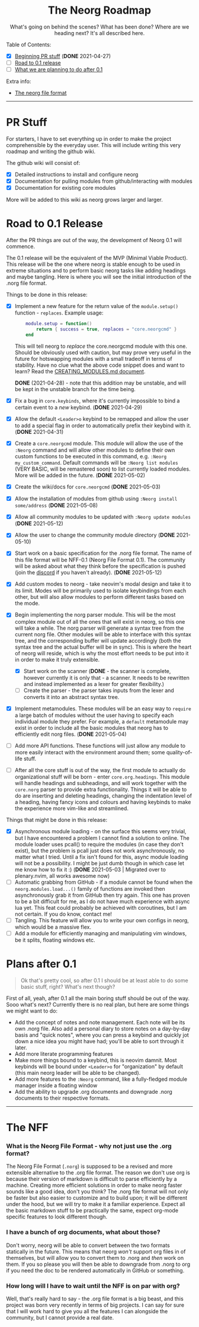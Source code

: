 <div align="center">

# The Neorg Roadmap
What's going on behind the scenes? What has been done? Where are we heading next? It's all described here.

</div>

Table of Contents:
- [x] [Beginning PR stuff](#pr-stuff) (**DONE** 2021-04-27)
- [ ] [Road to 0.1 release](#road-to-01-release)
- [ ] [What we are planning to do after 0.1](#plans-after-01)

Extra info:
- [The neorg file format](#the-nff)

---

# PR Stuff
For starters, I have to set everything up in order to make the project comprehensible by the everyday user. This will include writing this very roadmap and writing the github wiki.

The github wiki will consist of:
- [x] Detailed instructions to install and configure neorg
- [x] Documentation for pulling modules from github/interacting with modules
- [x] Documentation for existing core modules

More will be added to this wiki as neorg grows larger and larger.

# Road to 0.1 Release
After the PR things are out of the way, the development of Neorg 0.1 will commence.

The 0.1 release will be the equivalent of the MVP (Minimal Viable Product). This release will be the one where neorg is stable enough to be used in extreme situations and to perform basic neorg tasks like adding headings and maybe tangling.
Here is where you will see the initial introduction of the .norg file format.

Things to be done in this release:
- [x] Implement a new feature for the return value of the `module.setup()` function - `replaces`. Example usage:
	```lua
		module.setup = function()
			return { success = true, replaces = "core.neorgcmd" }
		end
	```
	This will tell neorg to *replace* the core.neorgcmd module with this one. Should be obviously used with caution, but may prove very useful in the future for hotswapping modules with a small tradeoff in terms of stability.
	Have no clue what the above code snippet does and want to learn? Read the [CREATING_MODULES.md document](https://github.com/vhyrro/neorg/wiki/Creating-Modules).

	**DONE** (2021-04-28) - note that this addition may be unstable, and will be kept in the unstable branch for the time being.
- [x] Fix a bug in `core.keybinds`, where it's currently impossible to bind a certain event to a *new* keybind. (**DONE** 2021-04-29)
- [x] Allow the default `<Leader>o` keybind to be remapped and allow the user to add a special flag in order to automatically prefix their keybind with it. (**DONE** 2021-04-31)
- [x] Create a `core.neorgcmd` module. This module will allow the use of the `:Neorg` command and will allow other modules to define their own custom functions to be executed in this command, e.g. `:Neorg my_custom_command`. Default commands will be `:Neorg list modules` (VERY BASIC, will be remastered soon) to list currently loaded modules. More will be added in the future. (**DONE** 2021-05-02)
- [x] Create the wiki/docs for `core.neorgcmd` (**DONE** 2021-05-03)
- [x] Allow the installation of modules from github using `:Neorg install some/address` (**DONE** 2021-05-08)
- [x] Allow all community modules to be updated with `:Neorg update modules` (**DONE** 2021-05-12)
- [x] Allow the user to change the community module directory (**DONE** 2021-05-10)
- [x] Start work on a basic specification for the .norg file format. The name of this file format will be NFF-0.1 (Neorg File Format 0.1). The community will be asked about what they think before the specification is pushed (join the [discord](https://discord.gg/T6EgTAX7ht) if you haven't already). (**DONE** 2021-05-12)
- [x] Add custom modes to neorg - take neovim's modal design and take it to its limit. Modes will be primarily used to isolate keybindings from each other, but will also allow modules to perform different tasks based on the mode.
- [x] Begin implementing the norg parser module. This will be the most complex module out of all the ones that will exist in neorg, so this one will take a while. The norg parser will generate a syntax tree from the current norg file. Other modules will be able to interface with this syntax tree, and the corresponding buffer will update accordingly (both the syntax tree and the actual buffer will be in sync). This is where the heart of neorg will reside, which is why the most effort needs to be put into it in order to make it truly extensible.
	- [x] Start work on the scanner (**DONE** - the scanner is complete, however currently it is only that - a scanner. It needs to be rewritten and instead implemented as a lexer for greater flexibility.)
	- [ ] Create the parser - the parser takes inputs from the lexer and converts it into an abstract syntax tree.
- [x] Implement metamodules. These modules will be an easy way to `require` a large batch of modules without the user having to specify each individual module they prefer. For example, a `default` metamodule may exist in order to include all the basic modules that neorg has to efficiently edit norg files. (**DONE** 2021-05-04)
- [ ] Add more API functions. These functions will just allow any module to more easily interact with the environment around them; some quality-of-life stuff.
- [ ] After all the core stuff is out of the way, the first module to actually do organizational stuff will be born - enter `core.org.headings`. This module will handle headings and subheadings, and will work together with the `core.norg` parser to provide extra functionality. Things it will be able to do are inserting and deleting headings, changing the indentation level of a heading, having fancy icons and colours and having keybinds to make the experience more vim-like and streamlined.

Things that might be done in this release:
- [x] Asynchronous module loading - on the surface this seems very trivial, but I have encountered a problem I cannot find a solution to online. The module loader uses pcall() to require the modules (in case they don't exist), but the problem is pcall just does not work asynchronously, no matter what I tried. Until a fix isn't found for this, async module loading will not be a possibility. I might be just dumb though in which case let me know how to fix it :) (**DONE** 2021-05-03 | Migrated over to plenary.nvim, all works awesome now)
- [ ] Automatic grabbing from GitHub - if a module cannot be found when the `neorg.modules.load...()` family of functions are invoked then asynchronously grab it from GitHub then try again. This one has proven to be a bit difficult for me, as I do not have much experience with async lua yet. This feat could probably be achieved with coroutines, but I am not certain. If you do know, contact me!
- [ ] Tangling. This feature will allow you to write your own configs in neorg, which would be a massive flex.
- [ ] Add a module for efficiently managing and manipulating vim windows, be it splits, floating windows etc.

# Plans after 0.1
> Ok that's pretty cool, so after 0.1 I should be at least able to do some basic stuff, right? What's next though?

First of all, yeah, after 0.1 all the main boring stuff should be out of the way. Sooo what's next? Currently there is no real plan, but here are some things we might want to do:
- Add the concept of notes and note management. Each note will be its own .norg file. Also add a personal diary to store notes on a day-by-day basis and "quick notes", where you can press a keybind and quickly jot down a nice idea you might have had; you'll be able to sort through it later.
- Add more literate programming features
- Make more things bound to a keybind, this is neovim damnit. Most keybinds will be bound under `<Leader>o` for "organization" by default (this main neorg leader will be able to be changed).
- Add more features to the `:Neorg` command, like a fully-fledged module manager inside a floating window
- Add the ability to upgrade .org documents and downgrade .norg documents to their respective formats.

---
# The NFF
### What is the Neorg File Format - why not just use the .org format?
The Neorg File Format (`.norg`) is supposed to be a revised and more extensible alternative to the .org file format. The reason we don't use org is because their version of markdown is difficult to parse efficiently by a machine. Creating more efficient solutions in order to make neorg faster sounds like a good idea, don't you think? The .norg file format will not only be faster but also easier to customize and to build upon; it will be different under the hood, but we will try to make it a familiar experience. Expect all the basic markdown stuff to be practically the same, expect org-mode specific features to look different though.

### I have a bunch of org documents, what about those?
Don't worry, neorg will be able to convert between the two formats statically in the future. This means that neorg *won't* support org files in of themselves, but will allow you to convert them to .norg and *then* work on them. If you so please you will then be able to downgrade from .norg to org if you need the doc to be rendered automatically in GitHub or something.

### How long will I have to wait until the NFF is on par with org?
Well, that's really hard to say - the .org file format is a big beast, and this project was born very recently in terms of big projects. I can say for sure that I will work hard to give you all the features I can alongside the community, but I cannot provide a real date.

